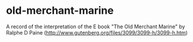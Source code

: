 old-merchant-marine
===================

A record of the interpretation of the E book "The Old Merchant Marine" by Ralphe D Paine (http://www.gutenberg.org/files/3099/3099-h/3099-h.htm)